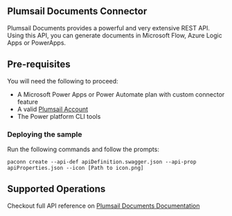 ## Plumsail Documents Connector
Plumsail Documents provides a powerful and very extensive REST API.  Using this API, you can generate documents in Microsoft Flow, Azure Logic Apps or PowerApps. 

## Pre-requisites
You will need the following to proceed:
* A Microsoft Power Apps or Power Automate plan with custom connector feature
* A valid [Plumsail Account](https://account.plumsail.com)
* The Power platform CLI tools

### Deploying the sample
Run the following commands and follow the prompts:

```paconn
paconn create --api-def apiDefinition.swagger.json --api-prop apiProperties.json --icon [Path to icon.png]
```

## Supported Operations
Checkout full API reference on [Plumsail Documents Documentation](https://plumsail.com/docs/documents/v1.x/index.html)